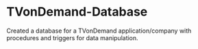 # TVonDemand-Database
Created a database for a TVonDemand application/company with procedures and triggers for data manipulation.

